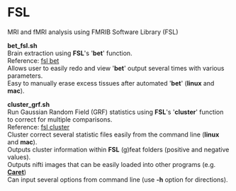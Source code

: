 FSL
===

MRI and fMRI analysis using FMRIB Software Library (FSL)

**bet_fsl.sh**    
Brain extraction using **FSL**'s '**bet**' function.   
Reference: [fsl bet](https://fsl.fmrib.ox.ac.uk/fsl/fslwiki/BET)  
Allows user to easily redo and view '**bet**' output several times with various parameters.  
Easy to manually erase excess tissues after automated '**bet**' (**linux** and **mac**).

**cluster_grf.sh**  
Run Gaussian Random Field (GRF) statistics using **FSL**'s '**cluster**' function to correct for multiple comparisons.  
Reference: [fsl cluster](http://fsl.fmrib.ox.ac.uk/fsl/fslwiki/Cluster)  
Cluster correct several statistic files easily from the command line (**linux** and **mac**).  
Outputs cluster information within **FSL** (g)feat folders (positive and negative values).  
Outputs nifti images that can be easily loaded into other programs (e.g. [**Caret**](http://brainvis.wustl.edu/wiki/index.php/Caret:Download))  
Can input several options from command line (use **-h** option for directions).
